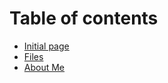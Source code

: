 # Table of contents

* [Initial page](README.md)
* [Files](untitled.md)
* [About Me](https://pratikd.in)

